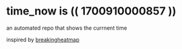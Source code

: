 # time_now is (( 1700910000857 ))

an automated repo that shows the currnent time

inspired by [breakingheatmap](https://github.com/breakingheatmap/breakingheatmap)